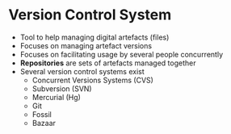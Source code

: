 Version Control System
======================

- Tool to help managing digital artefacts (files)
- Focuses on managing artefact versions
- Focuses on facilitating usage by several people concurrently
- **Repositories** are sets of artefacts managed together
- Several version control systems exist
    - Concurrent Versions Systems (CVS)
    - Subversion (SVN)
    - Mercurial (Hg)
    - Git
    - Fossil
    - Bazaar
